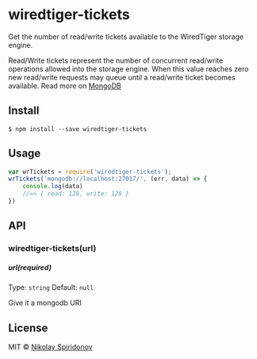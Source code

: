 # wiredtiger-tickets
Get the number of read/write tickets available to the WiredTiger storage engine.

Read/Write tickets represent the number of concurrent read/write operations allowed into the storage engine.
When this value reaches zero new read/write requests may queue until a read/write ticket becomes available.
Read more on [MongoDB](https://docs.mongodb.org/manual/)

## Install

```
$ npm install --save wiredtiger-tickets
```


## Usage

```js
var wrTickets = require('wiredtiger-tickets');
wrTickets('mongodb://localhost:27017/', (err, data) => {
    console.log(data)
    //=> { read: 128, write: 128 }
})
```

## API

### wiredtiger-tickets(url)

##### url(required)

Type: `string`
Default: `null`

Give it a mongodb URI

## License

MIT © [Nikolay Spiridonov](https://github.com/sohje)